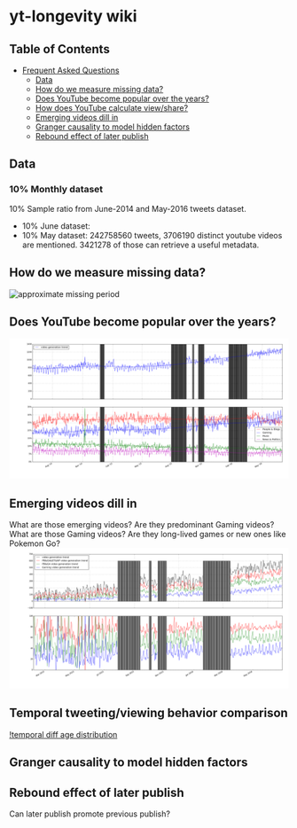 # yt-longevity wiki

## Table of Contents

  * [Frequent Asked Questions](#yt-longevity-wiki)
    * [Data](#data)
    * [How do we measure missing data?](#)
    * [Does YouTube become popular over the years?](#)
    * [How does YouTube calculate view/share?](#)
    * [Emerging videos dill in](#)
    * [Granger causality to model hidden factors](#)
    * [Rebound effect of later publish](#)

## Data

### 10% Monthly dataset

10% Sample ratio from June-2014 and May-2016 tweets dataset.
- 10% June dataset:
- 10% May dataset: 242758560 tweets, 3706190 distinct youtube videos are mentioned. 3421278 of those can retrieve a useful metadata.

## How do we measure missing data?
![approximate missing period](img/approximate_missing_period.png')

## Does YouTube become popular over the years?
![temporal youtube upload change](img/temporal_youtube_upload_change.png)

## Emerging videos dill in

What are those emerging videos? Are they predominant Gaming videos? What are those Gaming videos? Are they long-lived games or new ones like Pokemon Go?
![video generation growth breakdown](img/video_generation_growth_breakdown.png)

## Temporal tweeting/viewing behavior comparison
[!temporal diff age distribution](img/temporal_diff_age_distribution.png)

## Granger causality to model hidden factors

## Rebound effect of later publish

Can later publish promote previous publish?